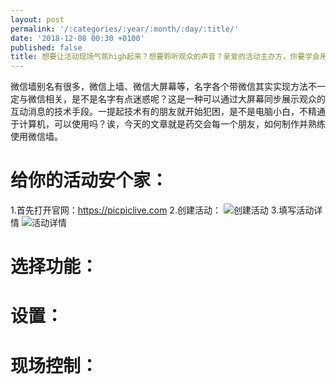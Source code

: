 ```yaml
---
layout: post
permalink: '/:categories/:year/:month/:day/:title/'
date: '2018-12-08 00:30 +0100'
published: false
title: 想要让活动现场气氛high起来？想要聆听观众的声音？亲爱的活动主办方，你要学会用微信墙了
---
```

微信墙别名有很多，微信上墙、微信大屏幕等，名字各个带微信其实实现方法不一定与微信相关，是不是名字有点迷惑呢？这是一种可以通过大屏幕同步展示观众的互动消息的技术手段。一提起技术有的朋友就开始犯困，是不是电脑小白，不精通于计算机，可以使用吗？诶，今天的文章就是药交会每一个朋友，如何制作并熟练使用微信墙。

# 给你的活动安个家：

1.首先打开官网：https://picpiclive.com
2.创建活动：
![创建活动]({{site.baseurl}}/uploads/download-9.png)
3.填写活动详情
![活动详情]({{site.baseurl}}/uploads/%E6%B4%BB%E5%8A%A8%E8%AF%A6%E6%83%85.png)

# 选择功能：

# 设置：

# 现场控制：